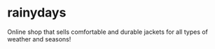 # rainydays
Online shop that sells comfortable and durable jackets for all types of weather and seasons!
